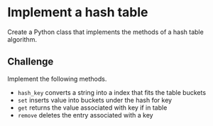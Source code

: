 # Implement a hash table
Create a Python class that implements the methods of a hash table algorithm.

## Challenge
Implement the following methods.

- `hash_key` converts a string into a index that fits the table buckets
- `set` inserts value into buckets under the hash for key
- `get` returns the value associated with key if in table
- `remove` deletes the entry associated with a key
